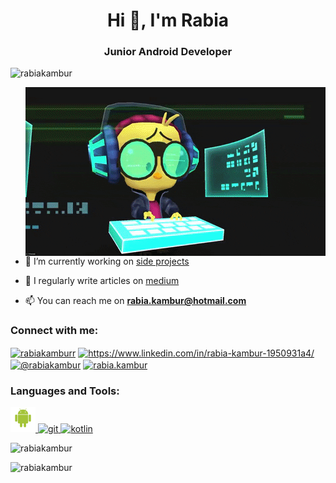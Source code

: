 <h1 align="center">Hi 👋, I'm Rabia</h1>
<h3 align="center">Junior Android Developer</h3>

<p align="left"> <img src="https://komarev.com/ghpvc/?username=rabiakambur&label=Profile%20views&color=0e75b6&style=flat" alt="rabiakambur" /> </p>

<img align="right" alt="GIF" src="gifs/giphy.gif"/>

- 🔭 I’m currently working on [side projects](https://github.com/rabiakambur/izmir-su-kesinti-takip)

- 📝 I regularly write articles on [medium](https://medium.com/@rabiakambur)

- 📫 You can reach me on **rabia.kambur@hotmail.com**

<h3 align="left">Connect with me:</h3>
<p align="left">
<a href="https://twitter.com/rabiakamburr" target="blank"><img align="center" src="https://raw.githubusercontent.com/rahuldkjain/github-profile-readme-generator/master/src/images/icons/Social/twitter.svg" alt="rabiakamburr" height="30" width="40" /></a>
<a href="https://linkedin.com/in/https://www.linkedin.com/in/rabia-kambur-1950931a4/" target="blank"><img align="center" src="https://raw.githubusercontent.com/rahuldkjain/github-profile-readme-generator/master/src/images/icons/Social/linked-in-alt.svg" alt="https://www.linkedin.com/in/rabia-kambur-1950931a4/" height="30" width="40" /></a>
<a href="https://medium.com/@rabiakambur" target="blank"><img align="center" src="https://raw.githubusercontent.com/rahuldkjain/github-profile-readme-generator/master/src/images/icons/Social/medium.svg" alt="@rabiakambur" height="30" width="40" /></a>
<a href="https://discord.gg/rabia.kambur" target="blank"><img align="center" src="https://raw.githubusercontent.com/rahuldkjain/github-profile-readme-generator/master/src/images/icons/Social/discord.svg" alt="rabia.kambur" height="30" width="40" /></a>
</p>

<h3 align="left">Languages and Tools:</h3>
<p align="left"> <a href="https://developer.android.com" target="_blank" rel="noreferrer"> <img src="https://raw.githubusercontent.com/devicons/devicon/master/icons/android/android-original-wordmark.svg" alt="android" width="40" height="40"/> </a> <a href="https://git-scm.com/" target="_blank" rel="noreferrer"> <img src="https://www.vectorlogo.zone/logos/git-scm/git-scm-icon.svg" alt="git" width="40" height="40"/> </a> <a href="https://kotlinlang.org" target="_blank" rel="noreferrer"> <img src="https://www.vectorlogo.zone/logos/kotlinlang/kotlinlang-icon.svg" alt="kotlin" width="40" height="40"/> </a> </p>

<p>&nbsp;<img align="left" src="https://github-readme-stats.vercel.app/api?username=rabiakambur&show_icons=true&locale=en" alt="rabiakambur" /></p>

<p><img align="left" src="https://github-readme-stats.vercel.app/api/top-langs?username=rabiakambur&show_icons=true&locale=en&layout=compact" alt="rabiakambur" /></p>

